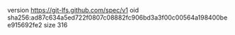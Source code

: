 version https://git-lfs.github.com/spec/v1
oid sha256:ad87c634a5ed722f0807c08882fc906bd3a3f00c00564a198400bee915692fe2
size 316
